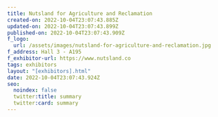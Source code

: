```yaml
---
title: Nutsland for Agriculture and Reclamation
created-on: 2022-10-04T23:07:43.885Z
updated-on: 2022-10-04T23:07:43.899Z
published-on: 2022-10-04T23:07:43.909Z
f_logo:
  url: /assets/images/nutsland-for-agriculture-and-reclamation.jpg
f_address: Hall 3 - A195
f_exhibitor-url: https://www.nutsland.co
tags: exhibitors
layout: "[exhibitors].html"
date: 2022-10-04T23:07:43.924Z
seo:
  noindex: false
  twitter:title: summary
  twitter:card: summary
---
```

